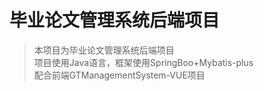 # 毕业论文管理系统后端项目

> 本项目为毕业论文管理系统后端项目<br>
> 项目使用Java语言，框架使用SpringBoo+Mybatis-plus<br>
> 配合前端GTManagementSystem-VUE项目